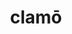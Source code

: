 ---
title: clamō
meaning: to shout
ch: 3
pos: verb
secondppstem: clam
infend: āre
infhyph: -āre
conjugation: first
---